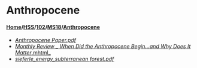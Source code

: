 # Anthropocene
#### [Home](../../../..)\/[HSS](../../..)\/[102](../..)\/[MS18](..)\/[Anthropocene]()
- [_Anthropocene Paper.pdf_](Anthropocene%20Paper.pdf)
- [_Monthly Review _ When Did the Anthropocene Begin…and Why Does It Matter_.mhtml_](Monthly%20Review%20_%20When%20Did%20the%20Anthropocene%20Begin…and%20Why%20Does%20It%20Matter_.mhtml)
- [_sieferle_energy_subterranean forest.pdf_](sieferle_energy_subterranean%20forest.pdf)
